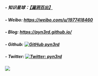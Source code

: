 
##### - 知识星球：[【漏洞百出】](https://wx.zsxq.com/dweb2/index/group/88858555558242)
##### - Weibo: https://weibo.com/u/1977418460
##### - Blog: https://pyn3rd.github.io/


##### - Github: [![GitHub pyn3rd](https://img.shields.io/github/followers/pyn3rd?label=follow%20github&style=flat-square)](https://github.com/pyn3rd)
##### - Twitter: [![Twitter: pyn3rd](https://img.shields.io/twitter/follow/pyn3rd?style=flat-square)](https://twitter.com/pyn3rd)




![](https://github-readme-stats.vercel.app/api?username=pyn3rd&theme=dark)


